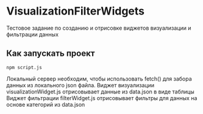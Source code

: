 # VisualizationFilterWidgets
Тестовое задание по созданию и отрисовке виджетов визуализации и фильтрации данных

## Как запускать проект

```
npm script.js
```

Локальный сервер необходим, чтобы использовать fetch() для забора данных из локального json файла.
Виджет визуализации visualizationWidget.js отрисовывает данные из data.json в виде таблицы
Виджет фильтрации filterWidget.js отрисовывает фильтры для данных на основе категорий из data.json
